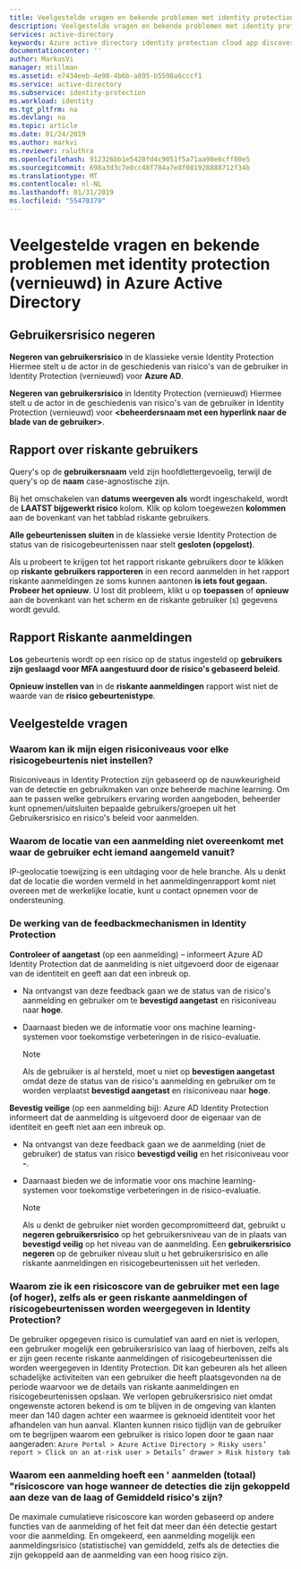 ```yaml
---
title: Veelgestelde vragen en bekende problemen met identity protection (vernieuwd) in Azure Active Directory | Microsoft Docs
description: Veelgestelde vragen en bekende problemen met identity protection (vernieuwd) in Azure Active Directory.
services: active-directory
keywords: Azure active directory identity protection cloud app discovery, toepassingen, beveiliging, risico's, risiconiveau, beveiligingsproblemen, beveiligingsbeleid beheren
documentationcenter: ''
author: MarkusVi
manager: mtillman
ms.assetid: e7434eeb-4e98-4b6b-a895-b5598a6cccf1
ms.service: active-directory
ms.subservice: identity-protection
ms.workload: identity
ms.tgt_pltfrm: na
ms.devlang: na
ms.topic: article
ms.date: 01/24/2019
ms.author: markvi
ms.reviewer: raluthra
ms.openlocfilehash: 912326bb1e5420fd4c9051f5a71aa98e6cff80e5
ms.sourcegitcommit: 698a3d3c7e0cc48f784a7e8f081928888712f34b
ms.translationtype: MT
ms.contentlocale: nl-NL
ms.lasthandoff: 01/31/2019
ms.locfileid: "55470379"
---
```

# <a name="faqs-and-known-issues-with-identity-protection-refreshed-in-azure-active-directory"></a>Veelgestelde vragen en bekende problemen met identity protection (vernieuwd) in Azure Active Directory


## <a name="dismiss-user-risk"></a>Gebruikersrisico negeren

**Negeren van gebruikersrisico** in de klassieke versie Identity Protection Hiermee stelt u de actor in de geschiedenis van risico's van de gebruiker in Identity Protection (vernieuwd) voor **Azure AD**.


**Negeren van gebruikersrisico** in Identity Protection (vernieuwd) Hiermee stelt u de actor in de geschiedenis van risico's van de gebruiker in Identity Protection (vernieuwd) voor **\<beheerdersnaam met een hyperlink naar de blade van de gebruiker\>**.


## <a name="risky-users-report"></a>Rapport over riskante gebruikers

Query's op de **gebruikersnaam** veld zijn hoofdlettergevoelig, terwijl de query's op de **naam** case-agnostische zijn.

Bij het omschakelen van **datums weergeven als** wordt ingeschakeld, wordt de **LAATST bijgewerkt risico** kolom. Klik op kolom toegewezen **kolommen** aan de bovenkant van het tabblad riskante gebruikers.

**Alle gebeurtenissen sluiten** in de klassieke versie Identity Protection de status van de risicogebeurtenissen naar stelt **gesloten (opgelost)**.

Als u probeert te krijgen tot het rapport riskante gebruikers door te klikken op **riskante gebruikers rapporteren** in een record aanmelden in het rapport riskante aanmeldingen ze soms kunnen aantonen **is iets fout gegaan. Probeer het opnieuw**. U lost dit probleem, klikt u op **toepassen** of **opnieuw** aan de bovenkant van het scherm en de riskante gebruiker (s) gegevens wordt gevuld.


## <a name="risky-sign-ins-report"></a>Rapport Riskante aanmeldingen

**Los** gebeurtenis wordt op een risico op de status ingesteld op **gebruikers zijn geslaagd voor MFA aangestuurd door de risico's gebaseerd beleid**.

**Opnieuw instellen van** in de **riskante aanmeldingen** rapport wist niet de waarde van de **risico gebeurtenistype**.


## <a name="frequently-asked-questions"></a>Veelgestelde vragen

### <a name="why-cant-i-set-my-own-risk-levels-for-each-risk-event"></a>Waarom kan ik mijn eigen risiconiveaus voor elke risicogebeurtenis niet instellen?

Risiconiveaus in Identity Protection zijn gebaseerd op de nauwkeurigheid van de detectie en gebruikmaken van onze beheerde machine learning. Om aan te passen welke gebruikers ervaring worden aangeboden, beheerder kunt opnemen/uitsluiten bepaalde gebruikers/groepen uit het Gebruikersrisico en risico's beleid voor aanmelden.


### <a name="why-does-the-location-of-a-sign-in-not-match-where-the-user-truly-signed-in-from"></a>Waarom de locatie van een aanmelding niet overeenkomt met waar de gebruiker echt iemand aangemeld vanuit?

IP-geolocatie toewijzing is een uitdaging voor de hele branche. Als u denkt dat de locatie die worden vermeld in het aanmeldingenrapport komt niet overeen met de werkelijke locatie, kunt u contact opnemen voor de ondersteuning. 


### <a name="how-do-the-feedback-mechanisms-in-identity-protection-work"></a>De werking van de feedbackmechanismen in Identity Protection

**Controleer of aangetast** (op een aanmelding) – informeert Azure AD Identity Protection dat de aanmelding is niet uitgevoerd door de eigenaar van de identiteit en geeft aan dat een inbreuk op.

- Na ontvangst van deze feedback gaan we de status van de risico's aanmelding en gebruiker om te **bevestigd aangetast** en risiconiveau naar **hoge**.

- Daarnaast bieden we de informatie voor ons machine learning-systemen voor toekomstige verbeteringen in de risico-evaluatie.

    > [!NOTE]
    > Als de gebruiker is al hersteld, moet u niet op **bevestigen aangetast** omdat deze de status van de risico's aanmelding en gebruiker om te worden verplaatst **bevestigd aangetast** en risiconiveau naar **hoge**.

**Bevestig veilige** (op een aanmelding bij): Azure AD Identity Protection informeert dat de aanmelding is uitgevoerd door de eigenaar van de identiteit en geeft niet aan een inbreuk op.

- Na ontvangst van deze feedback gaan we de aanmelding (niet de gebruiker) de status van risico **bevestigd veilig** en het risiconiveau voor **-**.

- Daarnaast bieden we de informatie voor ons machine learning-systemen voor toekomstige verbeteringen in de risico-evaluatie.

    > [!NOTE]
    > Als u denkt de gebruiker niet worden gecompromitteerd dat, gebruikt u **negeren gebruikersrisico** op het gebruikersniveau van de in plaats van **bevestigd veilig** op het niveau van de aanmelding. Een **gebruikersrisico negeren** op de gebruiker niveau sluit u het gebruikersrisico en alle riskante aanmeldingen en risicogebeurtenissen uit het verleden.



### <a name="why-am-i-seeing-a-user-with-a-low-or-above-risk-score-even-if-no-risky-sign-ins-or-risk-events-are-shown-in-identity-protection"></a>Waarom zie ik een risicoscore van de gebruiker met een lage (of hoger), zelfs als er geen riskante aanmeldingen of risicogebeurtenissen worden weergegeven in Identity Protection?

De gebruiker opgegeven risico is cumulatief van aard en niet is verlopen, een gebruiker mogelijk een gebruikersrisico van laag of hierboven, zelfs als er zijn geen recente riskante aanmeldingen of risicogebeurtenissen die worden weergegeven in Identity Protection. Dit kan gebeuren als het alleen schadelijke activiteiten van een gebruiker die heeft plaatsgevonden na de periode waarvoor we de details van riskante aanmeldingen en risicogebeurtenissen opslaan. We verlopen gebruikersrisico niet omdat ongewenste actoren bekend is om te blijven in de omgeving van klanten meer dan 140 dagen achter een waarmee is geknoeid identiteit voor het afhandelen van hun aanval. Klanten kunnen risico tijdlijn van de gebruiker om te begrijpen waarom een gebruiker is risico lopen door te gaan naar aangeraden: `Azure Portal > Azure Active Directory > Risky users’ report > Click on an at-risk user > Details’ drawer > Risk history tab`

### <a name="why-does-a-sign-in-have-a-sign-in-risk-aggregate-score-of-high-when-the-detections-associated-with-it-are-of-low-or-medium-risk"></a>Waarom een aanmelding hoeft een ' aanmelden (totaal) "risicoscore van hoge wanneer de detecties die zijn gekoppeld aan deze van de laag of Gemiddeld risico's zijn?

De maximale cumulatieve risicoscore kan worden gebaseerd op andere functies van de aanmelding of het feit dat meer dan één detectie gestart voor die aanmelding. En omgekeerd, een aanmelding mogelijk een aanmeldingsrisico (statistische) van gemiddeld, zelfs als de detecties die zijn gekoppeld aan de aanmelding van een hoog risico zijn. 
